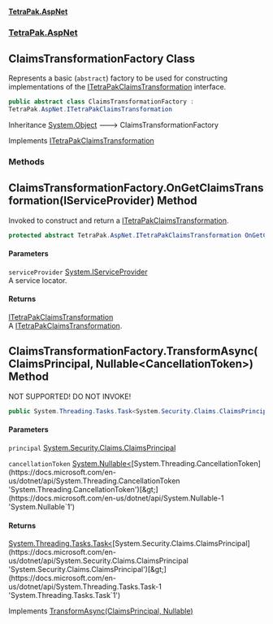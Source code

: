 #### [TetraPak.AspNet](index.md 'index')
### [TetraPak.AspNet](TetraPak_AspNet.md 'TetraPak.AspNet')
## ClaimsTransformationFactory Class
Represents a basic (`abstract`) factory to be used for constructing  
implementations of the [ITetraPakClaimsTransformation](TetraPak_AspNet_ITetraPakClaimsTransformation.md 'TetraPak.AspNet.ITetraPakClaimsTransformation') interface.  
```csharp
public abstract class ClaimsTransformationFactory :
TetraPak.AspNet.ITetraPakClaimsTransformation
```

Inheritance [System.Object](https://docs.microsoft.com/en-us/dotnet/api/System.Object 'System.Object') &#129106; ClaimsTransformationFactory  

Implements [ITetraPakClaimsTransformation](TetraPak_AspNet_ITetraPakClaimsTransformation.md 'TetraPak.AspNet.ITetraPakClaimsTransformation')  
### Methods
<a name='TetraPak_AspNet_ClaimsTransformationFactory_OnGetClaimsTransformation(System_IServiceProvider)'></a>
## ClaimsTransformationFactory.OnGetClaimsTransformation(IServiceProvider) Method
Invoked to construct and return a [ITetraPakClaimsTransformation](TetraPak_AspNet_ITetraPakClaimsTransformation.md 'TetraPak.AspNet.ITetraPakClaimsTransformation').  
```csharp
protected abstract TetraPak.AspNet.ITetraPakClaimsTransformation OnGetClaimsTransformation(System.IServiceProvider serviceProvider);
```
#### Parameters
<a name='TetraPak_AspNet_ClaimsTransformationFactory_OnGetClaimsTransformation(System_IServiceProvider)_serviceProvider'></a>
`serviceProvider` [System.IServiceProvider](https://docs.microsoft.com/en-us/dotnet/api/System.IServiceProvider 'System.IServiceProvider')  
A service locator.  
  
#### Returns
[ITetraPakClaimsTransformation](TetraPak_AspNet_ITetraPakClaimsTransformation.md 'TetraPak.AspNet.ITetraPakClaimsTransformation')  
A [ITetraPakClaimsTransformation](TetraPak_AspNet_ITetraPakClaimsTransformation.md 'TetraPak.AspNet.ITetraPakClaimsTransformation').  
  
<a name='TetraPak_AspNet_ClaimsTransformationFactory_TransformAsync(System_Security_Claims_ClaimsPrincipal_System_Nullable_System_Threading_CancellationToken_)'></a>
## ClaimsTransformationFactory.TransformAsync(ClaimsPrincipal, Nullable&lt;CancellationToken&gt;) Method
NOT SUPPORTED! DO NOT INVOKE!  
```csharp
public System.Threading.Tasks.Task<System.Security.Claims.ClaimsPrincipal> TransformAsync(System.Security.Claims.ClaimsPrincipal principal, System.Nullable<System.Threading.CancellationToken> cancellationToken);
```
#### Parameters
<a name='TetraPak_AspNet_ClaimsTransformationFactory_TransformAsync(System_Security_Claims_ClaimsPrincipal_System_Nullable_System_Threading_CancellationToken_)_principal'></a>
`principal` [System.Security.Claims.ClaimsPrincipal](https://docs.microsoft.com/en-us/dotnet/api/System.Security.Claims.ClaimsPrincipal 'System.Security.Claims.ClaimsPrincipal')  
  
<a name='TetraPak_AspNet_ClaimsTransformationFactory_TransformAsync(System_Security_Claims_ClaimsPrincipal_System_Nullable_System_Threading_CancellationToken_)_cancellationToken'></a>
`cancellationToken` [System.Nullable&lt;](https://docs.microsoft.com/en-us/dotnet/api/System.Nullable-1 'System.Nullable`1')[System.Threading.CancellationToken](https://docs.microsoft.com/en-us/dotnet/api/System.Threading.CancellationToken 'System.Threading.CancellationToken')[&gt;](https://docs.microsoft.com/en-us/dotnet/api/System.Nullable-1 'System.Nullable`1')  
  
#### Returns
[System.Threading.Tasks.Task&lt;](https://docs.microsoft.com/en-us/dotnet/api/System.Threading.Tasks.Task-1 'System.Threading.Tasks.Task`1')[System.Security.Claims.ClaimsPrincipal](https://docs.microsoft.com/en-us/dotnet/api/System.Security.Claims.ClaimsPrincipal 'System.Security.Claims.ClaimsPrincipal')[&gt;](https://docs.microsoft.com/en-us/dotnet/api/System.Threading.Tasks.Task-1 'System.Threading.Tasks.Task`1')  

Implements [TransformAsync(ClaimsPrincipal, Nullable<CancellationToken>)](TetraPak_AspNet_ITetraPakClaimsTransformation.md#TetraPak_AspNet_ITetraPakClaimsTransformation_TransformAsync(System_Security_Claims_ClaimsPrincipal_System_Nullable_System_Threading_CancellationToken_) 'TetraPak.AspNet.ITetraPakClaimsTransformation.TransformAsync(System.Security.Claims.ClaimsPrincipal, System.Nullable&lt;System.Threading.CancellationToken&gt;)')  
  
